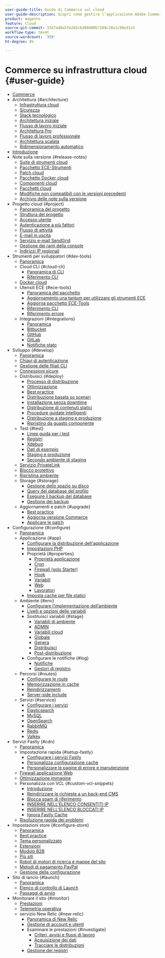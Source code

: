 ```yaml
---
user-guide-title: Guida di Commerce sul cloud
user-guide-description: Scopri come gestire l’applicazione Adobe Commerce sull’infrastruttura cloud.
product: magento
feature: Cloud
source-git-commit: 3347ad0a5fe202cbd80d08b7289c20a1c98ed1e3
workflow-type: tm+mt
source-wordcount: '359'
ht-degree: 8%

---
```



# Commerce su infrastruttura cloud {#user-guide}

+ [Commerce](overview.md)
+ Architettura {#architecture}
   + [Infrastruttura cloud](architecture/cloud-architecture.md)
   + [Sicurezza](architecture/security.md)
   + [Stack tecnologico](architecture/tech-stack.md)
   + [Architettura iniziale](architecture/starter-architecture.md)
   + [Flusso di lavoro iniziale](architecture/starter-develop-deploy-workflow.md)
   + [Architettura Pro](architecture/pro-architecture.md)
   + [Flusso di lavoro professionale](architecture/pro-develop-deploy-workflow.md)
   + [Architettura scalata](architecture/scaled-architecture.md)
   + [Ridimensionamento automatico](architecture/autoscaling.md)
+ [Introduzione](https://experienceleague.adobe.com/docs/commerce-on-cloud/start/overview.html?lang=it)
+ Note sulla versione {#release-notes}
   + [Suite di strumenti cloud](release-notes/cloud-tools-suite.md)
   + [Pacchetto ECE-Strumenti](release-notes/ece-tools-package.md)
   + [Patch cloud](release-notes/cloud-patches.md)
   + [Pacchetto Docker cloud](release-notes/cloud-docker.md)
   + [Componenti cloud](release-notes/cloud-components.md)
   + [Pacchetti cloud](release-notes/cloud-packages.md)
   + [Modifiche non compatibili con le versioni precedenti](release-notes/backward-incompatible-changes.md)
   + [Archivio delle note sulla versione](release-notes/cloud-release-archive.md)
+ Progetto cloud {#project}
   + [Panoramica del progetto](project/overview.md)
   + [Struttura del progetto](project/file-structure.md)
   + [Accesso utente](project/user-access.md)
   + [Autenticazione a più fattori](project/multi-factor-authentication.md)
   + [Flusso di attività](project/activity-stream.md)
   + [E-mail in uscita](project/outgoing-emails.md)
   + [Servizio e-mail SendGrid](project/sendgrid.md)
   + [Gestione dei rami della console](project/console-branches.md)
   + [Indirizzi IP regionali](project/regional-ip-addresses.md)
+ Strumenti per sviluppatori {#dev-tools}
   + [Panoramica](dev-tools/overview.md)
   + Cloud CLI {#cloud-cli}
      + [Panoramica di CLI](dev-tools/cloud-cli-overview.md)
      + [Riferimento CLI](dev-tools/cloud-cli-reference.md)
   + [Docker cloud](dev-tools/cloud-docker.md)
   + Utensili ECE {#ece-tools}
      + [Panoramica del pacchetto](dev-tools/package-overview.md)
      + [Aggiornamento una tantum per utilizzare gli strumenti ECE](dev-tools/install-package.md)
      + [Aggiorna pacchetto ECE-Tools](dev-tools/update-package.md)
      + [Riferimento CLI](dev-tools/ece-tools-cli-reference.md)
      + [Riferimento errore](dev-tools/error-reference.md)
   + Integrazioni {#integrations}
      + [Panoramica](integrations/overview.md)
      + [Bitbucket](integrations/bitbucket.md)
      + [GitHub](integrations/github.md)
      + [GitLab](integrations/gitlab.md)
      + [Notifiche stato](integrations/health-notifications.md)
+ Sviluppo {#develop}
   + [Panoramica](development/overview.md)
   + [Chiavi di autenticazione](development/authentication-keys.md)
   + [Gestione delle filiali CLI](development/cli-branches.md)
   + [Connessioni sicure](development/secure-connections.md)
   + Distribuisci {#deploy}
      + [Processo di distribuzione](deploy/process.md)
      + [Ottimizzazione](deploy/optimization.md)
      + [Best practice](deploy/best-practices.md)
      + [Distribuzione basata su scenari](deploy/scenario-based.md)
      + [Installazione senza downtime](deploy/reduce-downtime.md)
      + [Distribuzione di contenuti statici](deploy/static-content.md)
      + [Procedure guidate intelligenti](deploy/smart-wizards.md)
      + [Distribuzione a staging e produzione](deploy/staging-production.md)
      + [Ripristino da guasto componente](deploy/recover-failed-deployment.md)
   + Test {#test}
      + [Linee guida per i test](test/guidance.md)
      + [Registri](test/log-locations.md)
      + [Xdebug](test/debug.md)
      + [Dati di esempio](test/sample-data.md)
      + [Staging e produzione](test/staging-and-production.md)
      + [Secondo ambiente di staging](test/second-staging.md)
   + [Servizio PrivateLink](development/privatelink-service.md)
   + [Blocco protettivo](development/protective-block.md)
   + [Ripristina ambiente](development/restore-environment.md)
   + Storage {#storage}
      + [Gestione dello spazio su disco](storage/manage-disk-space.md)
      + [Query del database del profilo](storage/profile-database-queries.md)
      + [Eseguire il backup del database](storage/database-dump.md)
      + [Gestione dei backup](storage/snapshots.md)
   + Aggiornamenti e patch {#upgrade}
      + [Best practice](development/best-practices.md)
      + [Aggiorna versione Commerce](development/commerce-version.md)
      + [Applicare le patch](development/apply-patches.md)
+ Configurazione {#configure}
   + [Panoramica](environment/overview.md)
   + Applicazione {#app}
      + [Configurare la distribuzione dell&#39;applicazione](application/configure-app-yaml.md)
      + [Impostazioni PHP](application/php-settings.md)
      + Proprietà {#properties}
         + [Proprietà applicazione](application/properties.md)
         + [Cron](application/crons-property.md)
         + [Firewall (solo Starter)](application/firewall-property.md)
         + [Hook](application/hooks-property.md)
         + [Variabili](application/variables-property.md)
         + [Web](application/web-property.md)
         + [Lavoratori](application/workers-property.md)
      + [Imposta cache per file statici](application/set-cache.md)
   + Ambiente {#env}
      + [Configurare l’implementazione dell’ambiente](environment/configure-env-yaml.md)
      + [Livelli e opzioni delle variabili](environment/variable-levels.md)
      + Sostituisci variabili {#stage}
         + [Variabili di ambiente](environment/variables-intro.md)
         + [ADMIN](environment/variables-admin.md)
         + [Variabili cloud](environment/variables-cloud.md)
         + [Globale](environment/variables-global.md)
         + [Genera](environment/variables-build.md)
         + [Distribuisci](environment/variables-deploy.md)
         + [Post-distribuzione](environment/variables-post-deploy.md)
      + Configurare le notifiche {#log}
         + [Notifiche](environment/set-up-notifications.md)
         + [Gestori di registro](environment/log-handlers.md)
   + Percorsi {#routes}
      + [Configurare le route](routes/routes-yaml.md)
      + [Memorizzazione in cache](routes/caching.md)
      + [Reindirizzamenti](routes/redirects.md)
      + [Server-side include](routes/server-side-includes.md)
   + Servizi {#service}
      + [Configurare i servizi](services/services-yaml.md)
      + [Elasticsearch](services/elasticsearch.md)
      + [MySQL](services/mysql.md)
      + [OpenSearch](services/opensearch.md)
      + [RabbitMQ](services/rabbitmq.md)
      + [Redis](services/redis.md)
      + [Valkey](services/valkey.md)
+ Servizi Fastly {#cdn}
   + [Panoramica](cdn/fastly.md)
   + Impostazione rapida {#setup-fastly}
      + [Configurare i servizi Fastly](cdn/fastly-configuration.md)
      + [Personalizza configurazione cache](cdn/fastly-custom-cache-configuration.md)
      + [Personalizzare le pagine di errore e manutenzione](cdn/fastly-custom-response.md)
   + [Firewall applicazione Web](cdn/fastly-waf-service.md)
   + [Ottimizzazione immagine](cdn/fastly-image-optimization.md)
   + Personalizza con VCL {#custom-vcl-snippets}
      + [Introduzione](cdn/fastly-vcl-custom-snippets.md)
      + [Reindirizzare le richieste a un back-end CMS](cdn/fastly-vcl-wordpress.md)
      + [Blocca spam di riferimento](cdn/fastly-vcl-badreferer.md)
      + [INSERIRE NELL&#39;ELENCO CONSENTITI IP](cdn/fastly-vcl-allowlist.md)
      + [INSERIRE NELL&#39;ELENCO BLOCCATI IP](cdn/fastly-vcl-blocking.md)
      + [Ignora Fastly Cache](cdn/fastly-vcl-bypass-to-origin.md)
   + [Risoluzione rapida dei problemi](cdn/fastly-troubleshooting.md)
+ Impostazioni store {#configure-store}
   + [Panoramica](store/overview.md)
   + [Best practice](store/best-practices.md)
   + [Tema personalizzato](store/custom-theme.md)
   + [Estensioni](store/extensions.md)
   + [Modulo B2B](store/b2b-module.md)
   + [Più siti](store/multiple-sites.md)
   + [Robot di motori di ricerca e mappe del sito](store/robots-sitemap.md)
   + [Metodi di pagamento PayPal](store/paypal.md)
   + [Gestione della configurazione](store/store-settings.md)
+ Sito di lancio {#launch}
   + [Panoramica](launch/overview.md)
   + [Elenco di controllo di Launch](launch/checklist.md)
   + [Passaggi di avvio](launch/steps.md)
+ Monitorare il sito {#monitor}
   + [Prestazioni](monitor/performance.md)
   + [Telemetria operativa](monitor/operational-telemetry.md)
   + servizio New Relic {#new-relic}
      + [Panoramica di New Relic](monitor/new-relic-service.md)
      + [Gestione di account e utenti](monitor/account-management.md)
      + Esaminare le prestazioni {#investigate}
         + [Criteri, avvisi e flussi di lavoro](monitor/investigate-performance.md)
         + [Acquisizione dei dati](monitor/ingest-data.md)
         + [Tracciare le distribuzioni](monitor/track-deployments.md)
      + [Gestione dei registri](monitor/log-management.md)

